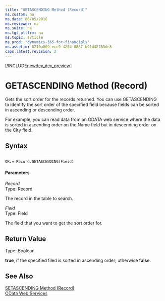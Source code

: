 ```yaml
---
title: "GETASCENDING Method (Record)"
ms.custom: na
ms.date: 06/05/2016
ms.reviewer: na
ms.suite: na
ms.tgt_pltfrm: na
ms.topic: article
ms.prod: "dynamics-365-for-financials"
ms.assetid: 8210a809-ecc9-4254-8887-b91d48763de8
caps.latest.revision: 2
---
```


[!INCLUDE[newdev_dev_preview](../includes/newdev_dev_preview.md)]

# GETASCENDING Method (Record)
Gets the sort order for the records returned. You can use GETASCENDING to identify the sort order of the specified field because fields can be sorted in ascending or descending order.  
  
 For example, you can read data from an ODATA web service where the data is sorted in ascending order on the Name field but in descending order on the City field.  
  
## Syntax  
  
```  
  
OK:= Record.GETASCENDING(Field)  
```  
  
#### Parameters  
 *Record*  
 Type: Record  
  
 The record in the table to search.  
  
 *Field*  
 Type: Field  
  
 The field that you want to get the sort order for.  
  
## Return Value  
 Type: Boolean  
  
 **true**, if the specified filed is sorted in ascending order; otherwise **false**.  
  
## See Also  
 [SETASCENDING Method \(Record\)](devenv-SETASCENDING-Method-Record.md)   
 [OData Web Services](OData-Web-Services.md)